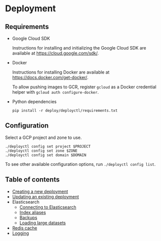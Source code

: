 # Deployment

## Requirements

- Google Cloud SDK

  Instructions for installing and initializing the Google Cloud SDK are available at https://cloud.google.com/sdk/.

- Docker

  Instructions for installing Docker are available at https://docs.docker.com/get-docker/.

  To allow pushing images to GCR, register `gcloud` as a Docker credential helper with `gcloud auth configure-docker`.

- Python dependencies

  `pip install -r deploy/deployctl/requirements.txt`

## Configuration

Select a GCP project and zone to use.

```
./deployctl config set project $PROJECT
./deployctl config set zone $ZONE
./deployctl config set domain $DOMAIN
```

To see other available configuration options, run `./deployctl config list`.

## Table of contents

- [Creating a new deployment](./docs/NewDeployment.md)
- [Updating an existing deployment](./docs/UpdateDeployment.md)
- Elasticsearch
  - [Connecting to Elasticsearch](./docs/ElasticsearchConnection.md)
  - [Index aliases](./docs/ElasticsearchIndexAliases.md)
  - [Backups](./docs/ElasticsearchSnapshots.md)
  - [Loading large datasets](./docs/LoadingLargeDatasets.md)
- [Redis cache](./docs/RedisCache.md)
- [Logging](./docs/Logging.md)
